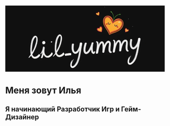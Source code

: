 ![Header](https://github.com/lilYummy228/lilYummy228/blob/main/Assets/Title.jpg)

# Меня зовут Илья
## Я начинающий Разработчик Игр и Гейм-Дизайнер